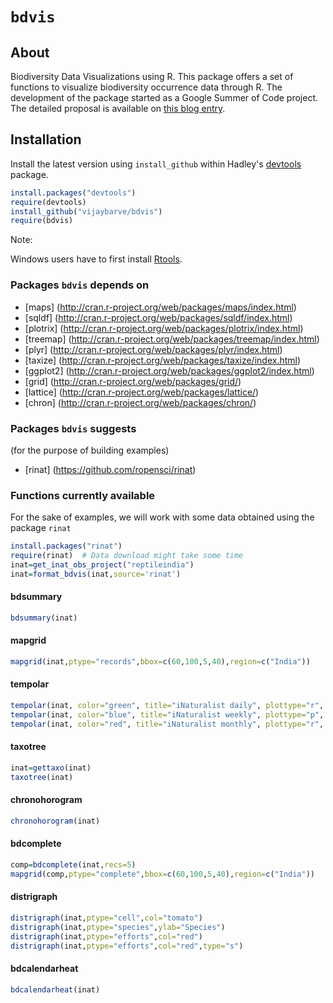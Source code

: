 
# `bdvis`


## About 
Biodiversity Data Visualizations using R. This package offers a set of
functions to visualize biodiversity occurrence data through R. The development
of the package started as a Google Summer of Code project. The detailed proposal
is available on [this blog
entry](http://vijaybarve.wordpress.com/2013/04/29/gsoc-proposal-2013-biodiversity-visualizations-using-r/).

## Installation
Install the latest version using `install_github` within Hadley's [devtools](https://github.com/hadley/devtools) package.

```r
install.packages("devtools") 
require(devtools)
install_github("vijaybarve/bdvis") 
require(bdvis) 
```

Note:

Windows users have to first install
[Rtools](http://cran.r-project.org/bin/windows/Rtools/).

### Packages `bdvis` depends on 
+ [maps] (http://cran.r-project.org/web/packages/maps/index.html) 
+ [sqldf] (http://cran.r-project.org/web/packages/sqldf/index.html) 
+ [plotrix] (http://cran.r-project.org/web/packages/plotrix/index.html) 
+ [treemap] (http://cran.r-project.org/web/packages/treemap/index.html) 
+ [plyr] (http://cran.r-project.org/web/packages/plyr/index.html) 
+ [taxize] (http://cran.r-project.org/web/packages/taxize/index.html) 
+ [ggplot2] (http://cran.r-project.org/web/packages/ggplot2/index.html) 
+ [grid] (http://cran.r-project.org/web/packages/grid/) 
+ [lattice] (http://cran.r-project.org/web/packages/lattice/) 
+ [chron] (http://cran.r-project.org/web/packages/chron/)

### Packages `bdvis` suggests 
(for the purpose of building examples) 
+ [rinat] (https://github.com/ropensci/rinat)


### Functions currently available

For the sake of examples, we will work with some data obtained using the package
`rinat`

```r 
install.packages("rinat") 
require(rinat)  # Data download might take some time
inat=get_inat_obs_project("reptileindia") 
inat=format_bdvis(inat,source='rinat')
```

#### bdsummary

```r
bdsummary(inat) 
```

#### mapgrid

```r 
mapgrid(inat,ptype="records",bbox=c(60,100,5,40),region=c("India")) 
```

#### tempolar 
```r 
tempolar(inat, color="green", title="iNaturalist daily", plottype="r", timescale="d") 
tempolar(inat, color="blue", title="iNaturalist weekly", plottype="p", timescale="w") 
tempolar(inat, color="red", title="iNaturalist monthly", plottype="r", timescale="m") 
``` 

#### taxotree

```r 
inat=gettaxo(inat) 
taxotree(inat) 
```

#### chronohorogram

```r 
chronohorogram(inat) 
```

#### bdcomplete

```r 
comp=bdcomplete(inat,recs=5)
mapgrid(comp,ptype="complete",bbox=c(60,100,5,40),region=c("India"))
```

#### distrigraph

```r 
distrigraph(inat,ptype="cell",col="tomato") 
distrigraph(inat,ptype="species",ylab="Species") 
distrigraph(inat,ptype="efforts",col="red") 
distrigraph(inat,ptype="efforts",col="red",type="s") 
``` 

#### bdcalendarheat

```r 
bdcalendarheat(inat) 
```